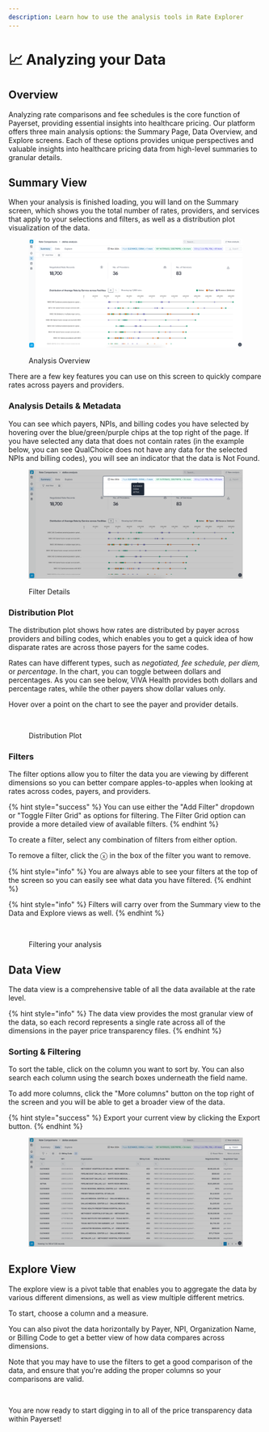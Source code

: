 ```yaml
---
description: Learn how to use the analysis tools in Rate Explorer
---
```


# 📈 Analyzing your Data

## Overview

Analyzing rate comparisons and fee schedules is the core function of Payerset, providing essential insights into healthcare pricing. Our platform offers three main analysis options: the Summary Page, Data Overview, and Explore screens. Each of these options provides unique perspectives and valuable insights into healthcare pricing data from high-level summaries to granular details.

## Summary View

When your analysis is finished loading, you will land on the Summary screen, which shows you the total number of rates, providers, and services that apply to your selections and filters, as well as a distribution plot visualization of the data.

<figure><img src="../../.gitbook/assets/image (2).png" alt=""><figcaption><p>Analysis Overview</p></figcaption></figure>

There are a few key features you can use on this screen to quickly compare rates across payers and providers.&#x20;

### Analysis Details & Metadata

You can see which payers, NPIs, and billing codes you have selected by hovering over the blue/green/purple chips at the top right of the page. If you have selected any data that does not contain rates (in the example below, you can see QualChoice does not have any data for the selected NPIs and billing codes), you will see an indicator that the data is Not Found.

<figure><img src="../../.gitbook/assets/image (3).png" alt=""><figcaption><p>Filter Details</p></figcaption></figure>

### Distribution Plot

The distribution plot shows how rates are distributed by payer across providers and billing codes, which enables you to get a quick idea of how disparate rates are across those payers for the same codes.&#x20;

Rates can have different types, such as _negotiated, fee schedule, per diem,_ or _percentage_. In the chart, you can toggle between dollars and percentages. As you can see below, VIVA Health provides both dollars and percentage rates, while the other payers show dollar values only.

Hover over a point on the chart to see the payer and provider details.

<figure><img src="../../.gitbook/assets/Kapture 2024-12-18 at 21.10.30.gif" alt=""><figcaption><p>Distribution Plot</p></figcaption></figure>

### Filters

The filter options allow you to filter the data you are viewing by different dimensions so you can better compare apples-to-apples when looking at rates across codes, payers, and providers.&#x20;

{% hint style="success" %}
You can use either the "Add Filter" dropdown or "Toggle Filter Grid" as  options for filtering. The Filter Grid option can provide a more detailed view of available filters.
{% endhint %}

To create a filter, select any combination of filters from either option.

To remove a filter, click the ⓧ in the box of the filter you want to remove.

{% hint style="info" %}
You are always able to see your filters at the top of the screen so you can easily see what data you have filtered.&#x20;
{% endhint %}

{% hint style="info" %}
Filters will carry over from the Summary view to the Data and Explore views as well.
{% endhint %}

<figure><img src="../../.gitbook/assets/Kapture 2024-12-18 at 21.21.11 (1).gif" alt=""><figcaption><p>Filtering your analysis</p></figcaption></figure>

## Data View

The data view is a comprehensive table of all the data available at the rate level.

{% hint style="info" %}
The data view provides the most granular view of the data, so each record represents a single rate across all of the dimensions in the payer price transparency files.
{% endhint %}

### Sorting & Filtering

To sort the table, click on the column you want to sort by. You can also search each column using the search boxes underneath the field name.

To add more columns, click the "More columns" button on the top right of the screen and you will be able to get a broader view of the data.

{% hint style="success" %}
Export your current view by clicking the Export button.
{% endhint %}

<figure><img src="../../.gitbook/assets/image (5).png" alt=""><figcaption></figcaption></figure>

## Explore View

The explore view is a pivot table that enables you to aggregate the data by various different dimensions, as well as view multiple different metrics.

To start, choose a column and a measure.

You can also pivot the data horizontally by Payer, NPI, Organization Name, or Billing Code to get a better view of how data compares across dimensions.&#x20;

Note that you may have to use the filters to get a good comparison of the data, and ensure that you're adding the proper columns so your comparisons are valid.

<figure><img src="../../.gitbook/assets/Kapture 2024-12-18 at 21.35.37.gif" alt=""><figcaption></figcaption></figure>

You are now ready to start digging in to all of the price transparency data within Payerset!
